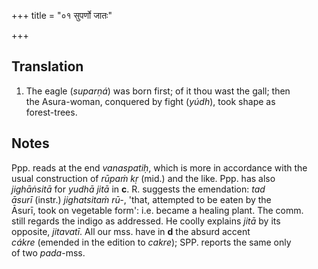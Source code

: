 +++
title = "०१ सुपर्णो जातः"

+++
## Translation
1. The eagle (*suparṇá*) was born first; of it thou wast the gall; then  
the Asura-woman, conquered by fight (*yúdh*), took shape as  
forest-trees.

## Notes
Ppp. reads at the end *vanaspatiḥ*, which is more in accordance with the  
usual construction of *rūpaṁ kṛ* (mid.) and the like. Ppp. has also  
*jighāṅsitā* for *yudhā jitā* in **c**. R. suggests the emendation: *tad  
āsurī* (instr.) *jighatsitaṁ rū-*, 'that, attempted to be eaten by the  
Āsurī, took on vegetable form': i.e. became a healing plant. The comm.  
still regards the indigo as addressed. He coolly explains *jitā* by its  
opposite, *jitavatī*. All our mss. have in **d** the absurd accent  
*cákre* (emended in the edition to *cakre*); SPP. reports the same only  
of two *pada*-mss.
